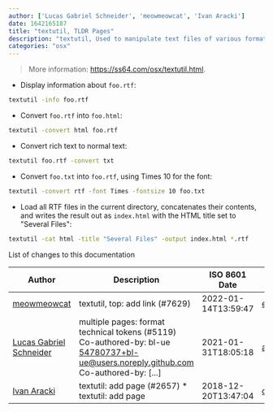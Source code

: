 ```yaml
---
author: ['Lucas Gabriel Schneider', 'meowmeowcat', 'Ivan Aracki']
date: 1642165187
title: "textutil, TLDR Pages"
description: "textutil, Used to manipulate text files of various formats."
categories: "osx"
---
```

> More information: <https://ss64.com/osx/textutil.html>.

- Display information about `foo.rtf`:

```bash
textutil -info foo.rtf
```

- Convert `foo.rtf` into `foo.html`:

```bash
textutil -convert html foo.rtf
```

- Convert rich text to normal text:

```bash
textutil foo.rtf -convert txt
```

- Convert `foo.txt` into `foo.rtf`, using Times 10 for the font:

```bash
textutil -convert rtf -font Times -fontsize 10 foo.txt
```

- Load all RTF files in the current directory, concatenates their contents, and writes the result out as `index.html` with the HTML title set to "Several Files":

```bash
textutil -cat html -title "Several Files" -output index.html *.rtf
```
List of changes to this documentation


Author | Description | ISO 8601 Date | GitHub link
------|-----|-----|-----
[meowmeowcat](mailto:meowmeowcat1211@gmail.com) | textutil, top: add link (#7629) | 2022-01-14T13:59:47 | [e2f4d81f6bd4](https://github.com/tldr-pages/tldr/commit/e2f4d81f6bd48fe667d0659b5cb165a2244c9f54)
[Lucas Gabriel Schneider](mailto:casdpa@gmail.com) | multiple pages: format technical tokens (#5119) Co-authored-by: bl-ue <54780737+bl-ue@users.noreply.github.com> Co-authored-by: [...] | 2021-01-31T18:05:18 | [a5fe31bc47ae](https://github.com/tldr-pages/tldr/commit/a5fe31bc47aece3efa5e66b52b3cf384f27d5d72)
[Ivan Aracki](mailto:aracki.ivan@gmail.com) | textutil: add page (#2657) * textutil: add page | 2018-12-20T13:47:04 | [d9389de51c1d](https://github.com/tldr-pages/tldr/commit/d9389de51c1db5cb4396899a6e86152f80dd70c2)

